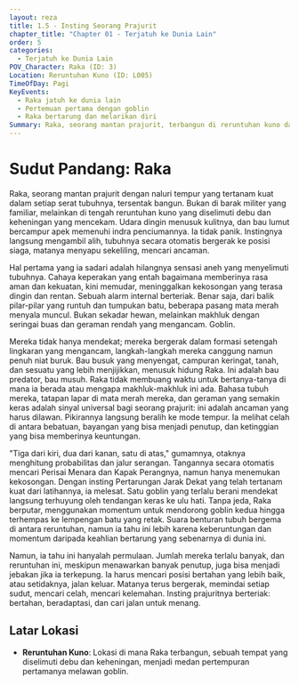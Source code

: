 ```yaml
---
layout: reza
title: 1.5 - Insting Seorang Prajurit
chapter_title: "Chapter 01 - Terjatuh ke Dunia Lain"
order: 5
categories:
  - Terjatuh ke Dunia Lain
POV_Character: Raka (ID: 3)
Location: Reruntuhan Kuno (ID: L005)
TimeOfDay: Pagi
KeyEvents:
  - Raka jatuh ke dunia lain
  - Pertemuan pertama dengan goblin
  - Raka bertarung dan melarikan diri
Summary: Raka, seorang mantan prajurit, terbangun di reruntuhan kuno dan langsung menggunakan insting tempurnya untuk melawan goblin, sebelum akhirnya mencari jalan keluar.
---
```

# Sudut Pandang: Raka

Raka, seorang mantan prajurit dengan naluri tempur yang tertanam kuat dalam setiap serat tubuhnya, tersentak bangun. Bukan di barak militer yang familiar, melainkan di tengah reruntuhan kuno yang diselimuti debu dan keheningan yang mencekam. Udara dingin menusuk kulitnya, dan bau lumut bercampur apek memenuhi indra penciumannya. Ia tidak panik. Instingnya langsung mengambil alih, tubuhnya secara otomatis bergerak ke posisi siaga, matanya menyapu sekeliling, mencari ancaman.

Hal pertama yang ia sadari adalah hilangnya sensasi aneh yang menyelimuti tubuhnya. Cahaya keperakan yang entah bagaimana memberinya rasa aman dan kekuatan, kini memudar, meninggalkan kekosongan yang terasa dingin dan rentan. Sebuah alarm internal berteriak. Benar saja, dari balik pilar-pilar yang runtuh dan tumpukan batu, beberapa pasang mata merah menyala muncul. Bukan sekadar hewan, melainkan makhluk dengan seringai buas dan geraman rendah yang mengancam. Goblin.

Mereka tidak hanya mendekat; mereka bergerak dalam formasi setengah lingkaran yang mengancam, langkah-langkah mereka canggung namun penuh niat buruk. Bau busuk yang menyengat, campuran keringat, tanah, dan sesuatu yang lebih menjijikkan, menusuk hidung Raka. Ini adalah bau predator, bau musuh. Raka tidak membuang waktu untuk bertanya-tanya di mana ia berada atau mengapa makhluk-makhluk ini ada. Bahasa tubuh mereka, tatapan lapar di mata merah mereka, dan geraman yang semakin keras adalah sinyal universal bagi seorang prajurit: ini adalah ancaman yang harus dilawan. Pikirannya langsung beralih ke mode tempur. Ia melihat celah di antara bebatuan, bayangan yang bisa menjadi penutup, dan ketinggian yang bisa memberinya keuntungan.

"Tiga dari kiri, dua dari kanan, satu di atas," gumamnya, otaknya menghitung probabilitas dan jalur serangan. Tangannya secara otomatis mencari Perisai Menara dan Kapak Perangnya, namun hanya menemukan kekosongan. Dengan insting Pertarungan Jarak Dekat yang telah tertanam kuat dari latihannya, ia melesat. Satu goblin yang terlalu berani mendekat langsung terhuyung oleh tendangan keras ke ulu hati. Tanpa jeda, Raka berputar, menggunakan momentum untuk mendorong goblin kedua hingga terhempas ke lempengan batu yang retak. Suara benturan tubuh bergema di antara reruntuhan, namun ia tahu ini lebih karena keberuntungan dan momentum daripada keahlian bertarung yang sebenarnya di dunia ini.

Namun, ia tahu ini hanyalah permulaan. Jumlah mereka terlalu banyak, dan reruntuhan ini, meskipun menawarkan banyak penutup, juga bisa menjadi jebakan jika ia terkepung. Ia harus mencari posisi bertahan yang lebih baik, atau setidaknya, jalan keluar. Matanya terus bergerak, memindai setiap sudut, mencari celah, mencari kelemahan. Insting prajuritnya berteriak: bertahan, beradaptasi, dan cari jalan untuk menang.

## Latar Lokasi

*   **Reruntuhan Kuno**: Lokasi di mana Raka terbangun, sebuah tempat yang diselimuti debu dan keheningan, menjadi medan pertempuran pertamanya melawan goblin.